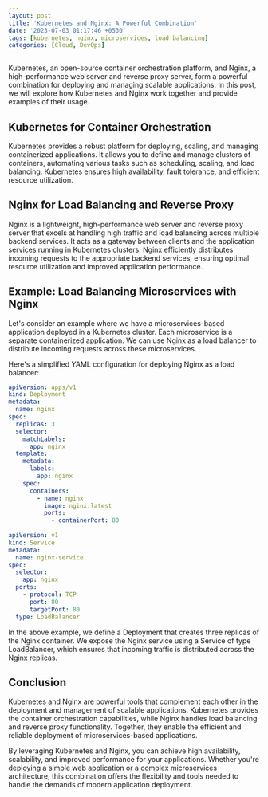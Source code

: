 ```yaml
---
layout: post
title: 'Kubernetes and Nginx: A Powerful Combination'
date: '2023-07-03 01:17:46 +0530'
tags: [kubernetes, nginx, microservices, load balancing]
categories: [Cloud, DevOps]
---
```


Kubernetes, an open-source container orchestration platform, and Nginx, a high-performance web server and reverse proxy server, form a powerful combination for deploying and managing scalable applications. In this post, we will explore how Kubernetes and Nginx work together and provide examples of their usage.

## Kubernetes for Container Orchestration

Kubernetes provides a robust platform for deploying, scaling, and managing containerized applications. It allows you to define and manage clusters of containers, automating various tasks such as scheduling, scaling, and load balancing. Kubernetes ensures high availability, fault tolerance, and efficient resource utilization.

## Nginx for Load Balancing and Reverse Proxy

Nginx is a lightweight, high-performance web server and reverse proxy server that excels at handling high traffic and load balancing across multiple backend services. It acts as a gateway between clients and the application services running in Kubernetes clusters. Nginx efficiently distributes incoming requests to the appropriate backend services, ensuring optimal resource utilization and improved application performance.

## Example: Load Balancing Microservices with Nginx

Let's consider an example where we have a microservices-based application deployed in a Kubernetes cluster. Each microservice is a separate containerized application. We can use Nginx as a load balancer to distribute incoming requests across these microservices.

Here's a simplified YAML configuration for deploying Nginx as a load balancer:

```yaml
apiVersion: apps/v1
kind: Deployment
metadata:
  name: nginx
spec:
  replicas: 3
  selector:
    matchLabels:
      app: nginx
  template:
    metadata:
      labels:
        app: nginx
    spec:
      containers:
        - name: nginx
          image: nginx:latest
          ports:
            - containerPort: 80
---
apiVersion: v1
kind: Service
metadata:
  name: nginx-service
spec:
  selector:
    app: nginx
  ports:
    - protocol: TCP
      port: 80
      targetPort: 80
  type: LoadBalancer
```

In the above example, we define a Deployment that creates three replicas of the Nginx container. We expose the Nginx service using a Service of type LoadBalancer, which ensures that incoming traffic is distributed across the Nginx replicas.

## Conclusion

Kubernetes and Nginx are powerful tools that complement each other in the deployment and management of scalable applications. Kubernetes provides the container orchestration capabilities, while Nginx handles load balancing and reverse proxy functionality. Together, they enable the efficient and reliable deployment of microservices-based applications.

By leveraging Kubernetes and Nginx, you can achieve high availability, scalability, and improved performance for your applications. Whether you're deploying a simple web application or a complex microservices architecture, this combination offers the flexibility and tools needed to handle the demands of modern application deployment.